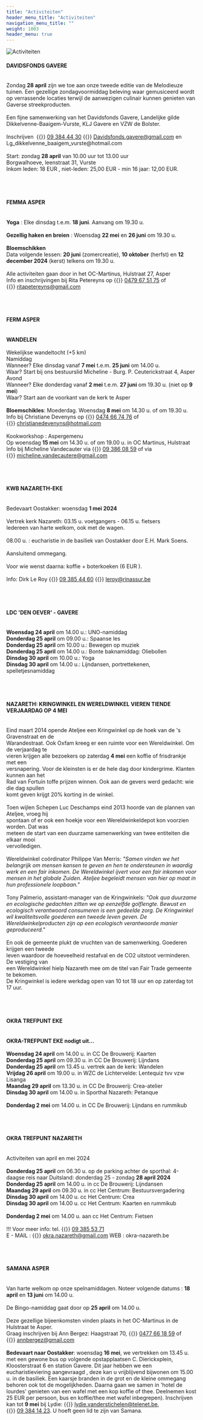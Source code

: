 ```yaml
---
title: "Activiteiten"
header_menu_title: "Activiteiten"
navigation_menu_title: ""
weight: 1003
header_menu: true
---
```


![Activiteiten](images/activiteiten.jpg)




#### DAVIDSFONDS GAVERE
<br>
Zondag <b>28 april</b> zijn we toe aan onze tweede editie van de Melodieuze tuinen. Een gezellige zondagvoormiddag beleving waar gemusiceerd wordt op verrassende locaties terwijl de aanwezigen culinair kunnen genieten van Gaverse streekproducten.<br>
<br>
Een fijne samenwerking van het Davidsfonds Gavere, Landelijke gilde Dikkelvenne-Baaigem-Vurste, KLJ Gavere en VZW de Bolster.<br>
<br>
Inschrijven  {{<icon class="fa fa-phone">}}&nbsp;<a href="tel:093844430">09 384 44 30</a> {{<icon class="fa fa-envelope">}}&nbsp;<a href="Davidsfonds.gavere@gmail.com">Davidsfonds.gavere@gmail.com</a> en Lg_dikkelvenne_baaigem_vurste@hotmail.com<br>
<br>
Start: zondag <b>28 april</b> van 10.00 uur tot 13.00 uur<br>
Borgwalhoeve, leenstraat 31, Vurste<br>
Inkom leden: 18 EUR , niet-leden: 25,00 EUR - min 16 jaar: 12,00 EUR.<br>
<br>
<br>
<br>





#### FEMMA ASPER
<br>
<b>Yoga</b> : Elke dinsdag t.e.m. <b>18 juni</b>. Aanvang om 19.30 u.<br>
<br>
<b>Gezellig haken en breien</b> : Woensdag <b>22 mei</b> en <b>26 juni</b> om 19.30 u.<br>
<br>
<b>Bloemschikken</b><br>
Data volgende lessen: <b>20 juni</b> (zomercreatie), <b>10 oktober</b> (herfst) en <b>12 december 2024</b> (kerst) telkens om 19.30 u.<br>
<br>
Alle activiteiten gaan door in het OC-Martinus, Hulstraat 27, Asper<br>
Info en inschrijvingen bij Rita Petereyns op {{<icon class="fa fa-phone">}}&nbsp;<a href="tel:0479675175">0479 67 51 75</a> of {{<icon class="fa fa-envelope">}}&nbsp;<a href="ritapetereyns@gmail.com">ritapetereyns@gmail.com</a><br>
<br>
<br>
<br>





#### FERM ASPER
<br>
<b>WANDELEN</b><br>
<br>
Wekelijkse wandeltocht (+5 km)<br>
Namiddag<br>
Wanneer? Elke dinsdag vanaf <b>7 mei</b> t.e.m. <b>25 juni</b> om 14.00 u.<br>
Waar? Start bij ons bestuurslid Micheline - Burg. P. Ceuterickstraat 4, Asper<br>
Avond<br>
Wanneer? Elke donderdag vanaf <b>2 mei</b> t.e.m. <b>27 juni</b> om 19.30 u. (niet op <b>9 mei</b>)<br>
Waar? Start aan de voorkant van de kerk te Asper<br>
<br>
<b>Bloemschikles</b>: Moederdag. Woensdag <b>8 mei</b> om 14.30 u. of om 19.30 u.<br>
Info bij Christiane Devenyns op {{<icon class="fa fa-phone">}}&nbsp;<a href="tel:0474667476">0474 66 74 76</a> of {{<icon class="fa fa-envelope">}}&nbsp;<a href="christianedevenyns@hotmail.com">christianedevenyns@hotmail.com</a><br>
<br>
Kookworkshop : Aspergemenu<br>
Op woensdag <b>15 mei</b> om 14.30 u. of om 19.00 u. in OC Martinus, Hulstraat<br>
Info bij Micheline Vandecauter via {{<icon class="fa fa-phone">}}&nbsp;<a href="tel:093860859">09 386 08 59</a> of via {{<icon class="fa fa-envelope">}}&nbsp;<a href="micheline.vandecautere@gmail.com">micheline.vandecautere@gmail.com</a><br>
<br>
<br>
<br>





#### KWB NAZARETH-EKE
<br>
Bedevaart Oostakker: woensdag <b>1 mei 2024</b><br>
<br>
Vertrek kerk Nazareth: 03.15 u. voetgangers - 06.15 u. fietsers<br>
Iedereen van harte welkom, ook met de wagen.<br>
<br>
08.00 u. : eucharistie in de basiliek van Oostakker door E.H. Mark Soens.<br>
<br>
Aansluitend ommegang.<br>
<br>
Voor wie wenst daarna: koffie + boterkoeken (6 EUR ).<br>
<br>
Info: Dirk Le Roy {{<icon class="fa fa-phone">}}&nbsp;<a href="tel:093854460">09 385 44 60</a> {{<icon class="fa fa-envelope">}}&nbsp;<a href="leroy@rinassur.be">leroy@rinassur.be</a><br>
<br>
<br>
<br>





#### LDC 'DEN OEVER' - GAVERE
<br>
<b>Woensdag 24 april</b> om 14.00 u.: UNO-namiddag<br>
<b>Donderdag 25 april</b> om 09.00 u.: Spaanse les<br>
<b>Donderdag 25 april</b> om 10.00 u.: Bewegen op muziek<br>
<b>Donderdag 25 april</b> om 14.00 u.: Bonte baknamiddag: Oliebollen<br>
<b>Dinsdag 30 april</b> om 10.00 u.: Yoga<br>
<b>Dinsdag 30 april</b> om 14.00 u.: Lijndansen, portrettekenen, spelletjesnamiddag<br>
<br>
<br>
<br>





#### NAZARETH: KRINGWINKEL EN WERELDWINKEL VIEREN TIENDE VERJAARDAG OP 4 MEI
<br>
Eind maart 2014 opende Ateljee een Kringwinkel op de hoek van de 's Gravenstraat en de<br>
Warandestraat. Ook Oxfam kreeg er een ruimte voor een Wereldwinkel. Om de verjaardag te<br>
vieren krijgen alle bezoekers op zaterdag <b>4 mei</b> een koffie of frisdrankje met een<br>
versnapering. Voor de kleinsten is er de hele dag door kindergrime. Klanten kunnen aan het<br>
Rad van Fortuin toffe prijzen winnen. Ook aan de gevers werd gedacht: wie die dag spullen<br>
komt geven krijgt 20% korting in de winkel.<br>
<br>
Toen wijlen Schepen Luc Deschamps eind 2013 hoorde van de plannen van Ateljee, vroeg hij<br>
spontaan of er ook een hoekje voor een Wereldwinkeldepot kon voorzien worden. Dat was<br>
meteen de start van een duurzame samenwerking van twee entiteiten die elkaar mooi<br>
vervolledigen.<br>
<br>
Wereldwinkel coördinator Philippe Van Merris: <i>"Samen vinden we het belangrijk om mensen kansen te geven en hen te ondersteunen in waardig werk en een fair inkomen. De Wereldwinkel ijvert voor een fair inkomen voor mensen in het globale Zuiden. Ateljee begeleidt mensen van hier op maat in hun professionele loopbaan."</i><br>
<br>
Tony Palmerio, assistant-manager van de Kringwinkels: <i>"Ook qua duurzame en ecologische gedachten zitten we op eenzelfde golflengte. Bewust en ecologisch verantwoord consumeren is een gedeelde zorg. De Kringwinkel wil kwaliteitsvolle goederen een tweede leven geven. De Wereldwinkelproducten zijn op een ecologisch verantwoorde manier geproduceerd."</i><br>
<br>
En ook de gemeente plukt de vruchten van de samenwerking. Goederen krijgen een tweede<br>
leven waardoor de hoeveelheid restafval en de CO2 uitstoot verminderen. De vestiging van<br>
een Wereldwinkel hielp Nazareth mee om de titel van Fair Trade gemeente te bekomen.<br>
De Kringwinkel is iedere werkdag open van 10 tot 18 uur en op zaterdag tot 17 uur.<br>
<br>
<br>
<br>





#### OKRA TREFPUNT EKE
<br>
<b>OKRA-TREFPUNT EKE nodigt uit...</b><br>
<br>
<b>Woensdag 24 april</b> om 14.00 u. in CC De Brouwerij: Kaarten<br>
<b>Donderdag 25 april</b> om 09.30 u. in CC De Brouwerij: Lijndans<br>
<b>Donderdag 25 april</b> om 13.45 u. vertrek aan de kerk: Wandelen<br>
<b>Vrijdag 26 april</b> om 19.00 u. in WZC de Lichtervelde: Lentequiz tvv vzw Lisanga<br>
<b>Maandag 29 april</b> om 13.30 u. in CC De Brouwerij: Crea-atelier<br>
<b>Dinsdag 30 april</b> om 14.00 u. in Sporthal Nazareth: Petanque<br>
<br>
<b>Donderdag 2 mei</b> om 14.00 u. in CC De Brouwerij: Lijndans en rummikub<br>
<br>
<br>
<br>





#### OKRA TREFPUNT NAZARETH
<br>
Activiteiten van april en mei 2024<br>
<br>
<b>Donderdag 25 april</b> om 06.30 u. op de parking achter de sporthal: 4-daagse reis naar Duitsland: donderdag 25 - zondag <b>28 april 2024</b><br>
<b>Donderdag 25 april</b> om 14.00 u. in cc De Brouwerij: Lijndansen<br>
<b>Maandag 29 april</b> om 09.30 u. in cc Het Centrum: Bestuursvergadering<br>
<b>Dinsdag 30 april</b> om 14.00 u. cc Het Centrum: Crea<br>
<b>Dinsdag 30 april</b> om 14.00 u. cc Het Centrum: Kaarten en rummikub<br>
<br>
<b>Donderdag 2 mei</b> om 14.00 u. aan cc Het Centrum: Fietsen<br>
<br>
!!! Voor meer info: tel. {{<icon class="fa fa-phone">}}&nbsp;<a href="tel:093855371">09 385 53 71</a><br>
E - MAIL : {{<icon class="fa fa-envelope">}}&nbsp;<a href="okra.nazareth@gmail.com">okra.nazareth@gmail.com</a> WEB : okra-nazareth.be<br>
<br>
<br>
<br>





#### SAMANA ASPER
<br>
Van harte welkom op onze spelnamiddagen. Noteer volgende datums : <b>18 april</b> en <b>13 juni</b> om 14.00 u.<br>
<br>
De Bingo-namiddag gaat door op <b>25 april</b> om 14.00 u.<br>
<br>
Deze gezellige bijeenkomsten vinden plaats in het OC-Martinus in de Hulstraat te Asper.<br>
Graag inschrijven bij Ann Bergez: Haagstraat 70, {{<icon class="fa fa-phone">}}&nbsp;<a href="tel:0477661859">0477 66 18 59</a> of {{<icon class="fa fa-envelope">}}&nbsp;<a href="annbergez@gmail.com">annbergez@gmail.com</a><br>
<br>
<b>Bedevaart naar Oostakker</b>: woensdag <b>16 mei</b>, we vertrekken om 13.45 u. met een gewone bus op volgende opstapplaatsen C. Dierickxplein, Kloosterstraat 6 en station Gavere. Dit jaar hebben we een eucharistieviering aangevraagd , deze kan u vrijblijvend bijwonen om 15.00 u. in de basiliek. Een kaarsje branden in de grot en de kleine ommegang behoren ook tot de mogelijkheden. Daarna gaan we samen in 'hotel de lourdes' genieten van een wafel met een kop koffie of thee. Deelnemen kost 25 EUR per persoon, bus en koffie/thee met wafel inbegrepen). Inschrijven kan tot <b>9 mei</b> bij Lydie: {{<icon class="fa fa-envelope">}}&nbsp;<a href="lydie.vanderstichelen@telenet.be">lydie.vanderstichelen@telenet.be</a>, {{<icon class="fa fa-phone">}}&nbsp;<a href="tel:093841423">09 384 14 23</a>. U hoeft geen lid te zijn van Samana.<br>
<br>
<br>
<br>


